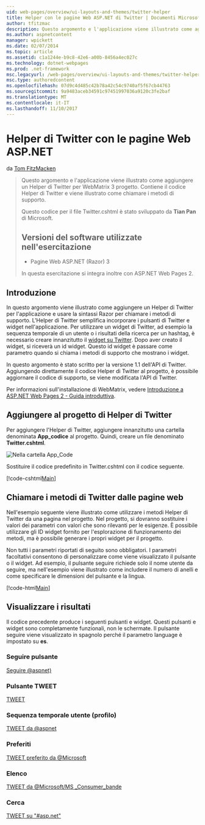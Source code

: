 ```yaml
---
uid: web-pages/overview/ui-layouts-and-themes/twitter-helper
title: Helper con le pagine Web ASP.NET di Twitter | Documenti Microsoft
author: tfitzmac
description: Questo argomento e l'applicazione viene illustrato come aggiungere un Helper di Twitter per WebMatrix 3 progetto. Contiene il codice Helper di Twitter e viene illustrato come chiamare il supporto...
ms.author: aspnetcontent
manager: wpickett
ms.date: 02/07/2014
ms.topic: article
ms.assetid: c1a1244e-b9c8-42e6-a00b-8456a4ec027c
ms.technology: dotnet-webpages
ms.prod: .net-framework
msc.legacyurl: /web-pages/overview/ui-layouts-and-themes/twitter-helper
msc.type: authoredcontent
ms.openlocfilehash: 07d9c4d485c42b78a42c54c9740af5f67cb44763
ms.sourcegitcommit: 9a9483aceb34591c97451997036a9120c3fe2baf
ms.translationtype: MT
ms.contentlocale: it-IT
ms.lasthandoff: 11/10/2017
---
```

<a name="twitter-helper-with-aspnet-web-pages"></a>Helper di Twitter con le pagine Web ASP.NET
====================
da [Tom FitzMacken](https://github.com/tfitzmac)

> Questo argomento e l'applicazione viene illustrato come aggiungere un Helper di Twitter per WebMatrix 3 progetto. Contiene il codice Helper di Twitter e viene illustrato come chiamare i metodi di supporto.
> 
> Questo codice per il file Twitter.cshtml è stato sviluppato da **Tian Pan** di Microsoft.
> 
> ## <a name="software-versions-used-in-the-tutorial"></a>Versioni del software utilizzate nell'esercitazione
> 
> 
> - Pagine Web ASP.NET (Razor) 3
>   
> 
> In questa esercitazione si integra inoltre con ASP.NET Web Pages 2.


## <a name="introduction"></a>Introduzione

In questo argomento viene illustrato come aggiungere un Helper di Twitter per l'applicazione e usare la sintassi Razor per chiamare i metodi di supporto. L'Helper di Twitter semplifica incorporare i pulsanti di Twitter e widget nell'applicazione. Per utilizzare un widget di Twitter, ad esempio la sequenza temporale di un utente o i risultati della ricerca per un hashtag, è necessario creare innanzitutto il [widget su Twitter](https://twitter.com/settings/widgets). Dopo aver creato il widget, si riceverà un id widget. Questo id widget è passare come parametro quando si chiama i metodi di supporto che mostrano i widget.

In questo argomento è stato scritto per la versione 1.1 dell'API di Twitter. Aggiungendo direttamente il codice Helper di Twitter al progetto, è possibile aggiornare il codice di supporto, se viene modificata l'API di Twitter.

Per informazioni sull'installazione di WebMatrix, vedere [Introduzione a ASP.NET Web Pages 2 - Guida introduttiva](../getting-started/introducing-aspnet-web-pages-2/getting-started.md).

## <a name="add-twitter-helper-to-your-project"></a>Aggiungere al progetto di Helper di Twitter

Per aggiungere l'Helper di Twitter, aggiungere innanzitutto una cartella denominata **App\_codice** al progetto. Quindi, creare un file denominato **Twitter.cshtml**.

![Nella cartella App_Code](twitter-helper/_static/image1.png)

Sostituire il codice predefinito in Twitter.cshtml con il codice seguente.

[!code-cshtml[Main](twitter-helper/samples/sample1.cshtml)]

## <a name="call-twitter-methods-from-your-web-pages"></a>Chiamare i metodi di Twitter dalle pagine web

Nell'esempio seguente viene illustrato come utilizzare i metodi Helper di Twitter da una pagina nel progetto. Nel progetto, si dovranno sostituire i valori dei parametri con valori che sono rilevanti per le esigenze. È possibile utilizzare gli ID widget fornito per l'esplorazione di funzionamento dei metodi, ma è possibile generare i propri widget per il progetto.

Non tutti i parametri riportati di seguito sono obbligatori. I parametri facoltativi consentono di personalizzare come viene visualizzato il pulsante o il widget. Ad esempio, il pulsante seguire richiede solo il nome utente da seguire, ma nell'esempio viene illustrato come includere il numero di anelli e come specificare le dimensioni del pulsante e la lingua.

[!code-html[Main](twitter-helper/samples/sample2.html)]

## <a name="see-the-results"></a>Visualizzare i risultati

Il codice precedente produce i seguenti pulsanti e widget. Questi pulsanti e widget sono completamente funzionali, non le schermate. Il pulsante seguire viene visualizzato in spagnolo perché il parametro language è impostato su **es**.

### <a name="follow-button"></a>Seguire pulsante

[Seguire @aspnet)](https://twitter.com/aspnet)<script>! funzione (d, s, id) {var js, fjs = d.getElementsByTagName(s) [0], p = /^http:/.test(d.location)? 'http': 'https'. Se (! d.getElementById(id)) {js = d.createElement(s); js.id = id, js.src = p + ': / / platform.twitter.com/widgets.js'; fjs.parentNode.insertBefore (con estensione js, fjs);}} (documento, 'script', 'twitter wjs');</script>

### <a name="tweet-button"></a>Pulsante TWEET

[TWEET](https://twitter.com/share)<script>! funzione (d, s, id) {var js, fjs = d.getElementsByTagName(s) [0], p = /^http:/.test(d.location)? 'http': 'https'. Se (! d.getElementById(id)) {js = d.createElement(s); js.id = id, js.src = p + ': / / platform.twitter.com/widgets.js'; fjs.parentNode.insertBefore (con estensione js, fjs);}} (documento, 'script', 'twitter wjs');</script>

### <a name="user-timeline-profile"></a>Sequenza temporale utente (profilo)

[TWEET da @aspnet ](https://twitter.com/aspnet) <script>! funzione (d, s, id) {var js, fjs = d.getElementsByTagName(s) [0], p = /^http:/.test(d.location)? 'http': 'https'. Se (! d.getElementById(id)) {js = d.createElement(s); js.id = id, js.src = p + ": / / platform.twitter.com/widgets.js"; fjs.parentNode.insertBefore (con estensione js, fjs);}} (documento, "script", "twitter wjs");</script>

### <a name="favorites"></a>Preferiti

[TWEET preferito da @Microsoft ](https://twitter.com/Microsoft/favorites) <script>! funzione (d, s, id) {var js, fjs = d.getElementsByTagName(s) [0], p = /^http:/.test(d.location)? 'http': 'https'. Se (! d.getElementById(id)) {js = d.createElement(s); js.id = id, js.src = p + ": / / platform.twitter.com/widgets.js"; fjs.parentNode.insertBefore (con estensione js, fjs);}} (documento, "script", "twitter wjs");</script>

### <a name="list"></a>Elenco

[TWEET da @Microsoft/MS \_Consumer\_bande](https://twitter.com/microsoft/ms-consumer-brands/)<script>! funzione (d, s, id) {var js, fjs = d.getElementsByTagName(s) [0], p = /^http:/.test(d.location)? 'http': 'https'. Se (! d.getElementById(id)) {js = d.createElement(s); js.id = id, js.src = p + ": / / platform.twitter.com/widgets.js"; fjs.parentNode.insertBefore (con estensione js, fjs);}} (documento, "script", "twitter wjs");</script>

### <a name="search"></a>Cerca

[TWEET su &quot;#asp.net&quot;](https://twitter.com/search?q=%23asp.net)<script>! funzione (d, s, id) {var js, fjs = d.getElementsByTagName(s) [0], p = /^http:/.test(d.location)? 'http': 'https'. Se (! d.getElementById(id)) {js = d.createElement(s); js.id = id, js.src = p + ": / / platform.twitter.com/widgets.js"; fjs.parentNode.insertBefore (con estensione js, fjs);}} (documento, "script", "twitter wjs");</script>

